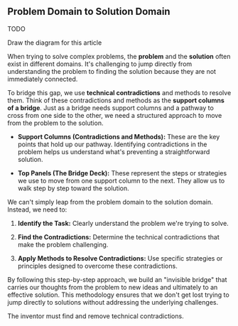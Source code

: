 ## Problem Domain to Solution Domain

TODO

Draw the diagram for this article

When trying to solve complex problems, the **problem** and the **solution** often exist in different domains. It's challenging to jump directly from understanding the problem to finding the solution because they are not immediately connected.

To bridge this gap, we use **technical contradictions** and methods to resolve them. Think of these contradictions and methods as the **support columns of a bridge**. Just as a bridge needs support columns and a pathway to cross from one side to the other, we need a structured approach to move from the problem to the solution.

- **Support Columns (Contradictions and Methods):** These are the key points that hold up our pathway. Identifying contradictions in the problem helps us understand what's preventing a straightforward solution.

- **Top Panels (The Bridge Deck):** These represent the steps or strategies we use to move from one support column to the next. They allow us to walk step by step toward the solution.

We can't simply leap from the problem domain to the solution domain. Instead, we need to:

1. **Identify the Task:** Clearly understand the problem we're trying to solve.

2. **Find the Contradictions:** Determine the technical contradictions that make the problem challenging.

3. **Apply Methods to Resolve Contradictions:** Use specific strategies or principles designed to overcome these contradictions.

By following this step-by-step approach, we build an "invisible bridge" that carries our thoughts from the problem to new ideas and ultimately to an effective solution. This methodology ensures that we don't get lost trying to jump directly to solutions without addressing the underlying challenges.

The inventor must find and remove technical contradictions.
